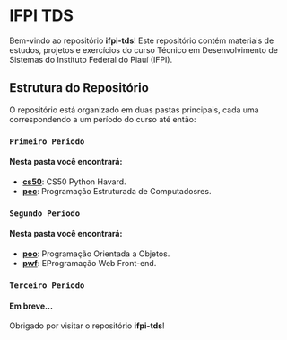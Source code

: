 # IFPI TDS

Bem-vindo ao repositório **ifpi-tds**! Este repositório contém materiais de estudos, projetos e exercícios do curso Técnico em Desenvolvimento de Sistemas do Instituto Federal do Piauí (IFPI).

## Estrutura do Repositório

O repositório está organizado em duas pastas principais, cada uma correspondendo a um período do curso até então:

### `Primeiro Periodo`

#### Nesta pasta você encontrará:


- [**cs50**](/primeiro-periodo/cs50/): CS50 Python Havard.
- [**pec**](/primeiro-periodo/pec/): Programação Estruturada de Computadosres.
<!-- - [**Estudos**](/): Materiais de estudo e anotações. -->

### `Segundo Periodo`

#### Nesta pasta você encontrará:

- [**poo**](/segundo-periodo/poo/): Programação Orientada a Objetos.
- [**pwf**](/segundo-periodo/pwf/): EProgramação Web Front-end.
<!-- - [**Estudos**](/): Materiais de estudo e anotações. -->


### `Terceiro Periodo`

#### Em breve...

<!-- Nesta pasta você encontrará:

- [**poo**](/segundo-periodo/poo/): Programação Orientada a Objetos.
- [**pwf**](/segundo-periodo/pwf/): EProgramação Web Front-end. -->
<!-- - [**Estudos**](/): Materiais de estudo e anotações. -->



Obrigado por visitar o repositório **ifpi-tds**!